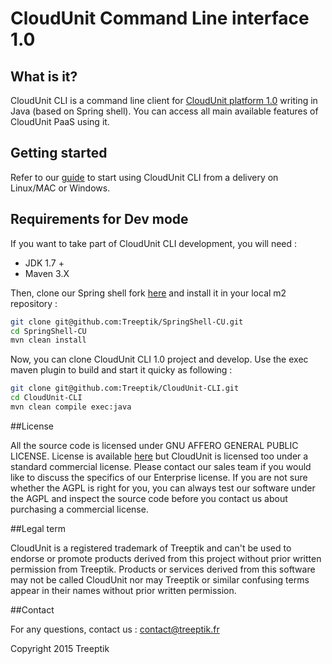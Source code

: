 # CloudUnit Command Line interface 1.0

## What is it?

CloudUnit CLI is a command line client for [CloudUnit platform 1.0](https://github.com/Treeptik/CloudUnit) writing in Java (based on Spring shell). You can access all main available features of CloudUnit PaaS using it.

## Getting started

Refer to our [guide](https://github.com/Treeptik/CloudUnit-CLI/blob/master/documentation/GETTING-STARTED.md) to start using CloudUnit CLI from a delivery on Linux/MAC or Windows.

## Requirements for Dev mode

If you want to take part of CloudUnit CLI development, you will need :

- JDK 1.7 +
- Maven 3.X

Then, clone our Spring shell fork [here](https://github.com/Treeptik/SpringShell-CU) and install it in your local m2 repository :

```bash
git clone git@github.com:Treeptik/SpringShell-CU.git
cd SpringShell-CU
mvn clean install

```
Now, you can clone CloudUnit CLI 1.0 project and develop. Use the exec maven plugin to build and start it quicky as following : 

```bash
git clone git@github.com:Treeptik/CloudUnit-CLI.git
cd CloudUnit-CLI
mvn clean compile exec:java

```
##License

All the source code is licensed under GNU AFFERO GENERAL PUBLIC LICENSE. License is available [here](https://github.com/Treeptik/CloudUnit/blob/master/LICENSE) but CloudUnit is licensed too under a standard commercial license. Please contact our sales team if you would like to discuss the specifics of our Enterprise license. If you are not sure whether the AGPL is right for you, you can always test our software under the AGPL and inspect the source code before you contact us about purchasing a commercial license.

##Legal term

CloudUnit is a registered trademark of Treeptik and can't be used to endorse or promote products derived from this project without prior written permission from Treeptik. Products or services derived from this software may not be called CloudUnit nor may Treeptik or similar confusing terms appear in their names without prior written permission.

##Contact

For any questions, contact us : contact@treeptik.fr

Copyright 2015 Treeptik
